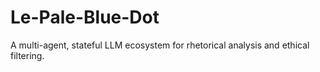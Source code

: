 # Le-Pale-Blue-Dot
A multi-agent, stateful LLM ecosystem for rhetorical analysis and ethical filtering.
